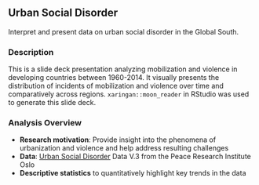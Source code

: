 ## Urban Social Disorder 
Interpret and present data on urban social disorder in the Global South.

### Description
This is a slide deck presentation analyzing mobilization and violence in developing countries between 1960-2014. It visually presents the distribution of incidents of mobilization and violence over time and comparatively across regions. `xaringan::moon_reader` in RStudio was used to generate this slide deck.

### Analysis Overview

- **Research motivation**: Provide insight into the phenomena of urbanization and violence and help address resulting challenges
- **Data**: [Urban Social Disorder](https://www.prio.org/data/32) Data V.3 from the Peace Research Institute Oslo
- **Descriptive statistics** to quantitatively highlight key trends in the data


